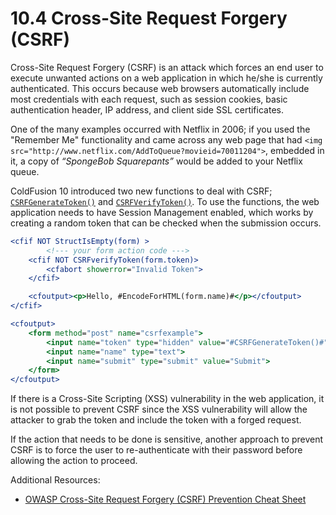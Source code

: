 # 10.4 Cross-Site Request Forgery (CSRF)

Cross-Site Request Forgery (CSRF) is an attack which forces an end user
to execute unwanted actions on a web application in which he/she is
currently authenticated. This occurs because web browsers automatically
include most credentials with each request, such as session cookies,
basic authentication header, IP address, and client side SSL
certificates.

One of the many examples occurred with Netflix in 2006; if you used the
"Remember Me" functionality and came across any web page that had `<img
src="http://www.netflix.com/AddToQueue?movieid=70011204">`, embedded
in it, a copy of _“SpongeBob Squarepants”_ would be added to your Netflix
queue.

ColdFusion 10 introduced two new functions to deal with CSRF;
[`CSRFGenerateToken()`](https://cfdocs.org/csrfgeneratetoken) and [`CSRFVerifyToken()`](https://cfdocs.org/csrfverifytoken). To use the functions, the web
application needs to have Session Management enabled, which works by
creating a random token that can be checked when the submission occurs.

```cfml
<cfif NOT StructIsEmpty(form) >
        <!--- your form action code --->
    <cfif NOT CSRFverifyToken(form.token)>
        <cfabort showerror="Invalid Token">
    </cfif>

    <cfoutput><p>Hello, #EncodeForHTML(form.name)#</p></cfoutput>
</cfif>

<cfoutput>
    <form method="post" name="csrfexample">
        <input name="token" type="hidden" value="#CSRFGenerateToken()#">
        <input name="name" type="text">
        <input name="submit" type="submit" value="Submit">
    </form>
</cfoutput>
```

If there is a Cross-Site Scripting (XSS) vulnerability in the web
application, it is not possible to prevent CSRF since the XSS
vulnerability will allow the attacker to grab the token and include the
token with a forged request.

If the action that needs to be done is sensitive, another approach to
prevent CSRF is to force the user to re-authenticate with their password
before allowing the action to proceed.

Additional Resources:

- [OWASP Cross-Site Request Forgery (CSRF) Prevention Cheat Sheet](https://www.owasp.org/index.php/Cross-Site_Request_Forgery_(CSRF)_Prevention_Cheat_Sheet)
